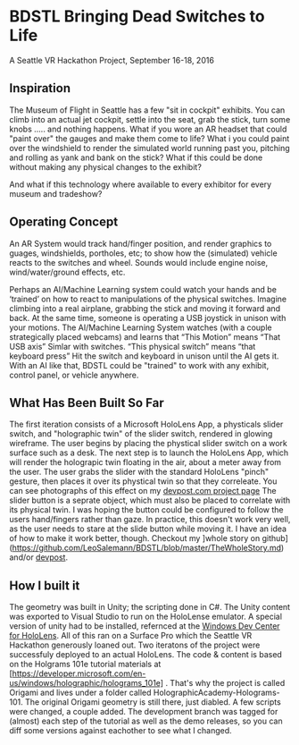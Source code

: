 ﻿# BDSTL Bringing Dead Switches to Life
A Seattle VR Hackathon Project, September 16-18, 2016

## Inspiration
The Museum of Flight in Seattle has a few "sit in cockpit" exhibits. You can climb into an actual jet cockpit, settle into the seat, grab the stick, turn some knobs ..... and nothing happens.  What if you wore an AR headset that could "paint over" the gauges and make them come to life?  What i you could paint over the windshield to render the simulated world running past you, pitching and rolling as yank and bank on the stick?  What if this could be done without making any physical changes to the exhibit?

And what if this technology where available to every exhibitor for every museum and tradeshow?

## Operating Concept
An AR System would track hand/finger position, and render graphics to guages, windshields, portholes, etc; to show how the (simulated) vehicle reacts to the switches and wheel. Sounds would include engine noise, wind/water/ground effects, etc.

Perhaps an AI/Machine Learning system could watch your hands and be ‘trained’ on how to react to manipulations of the physical switches.  Imagine climbing into a real airplane, grabbing the stick and moving it forward and back.  At the same time, someone is operating a USB joystick in unison with your motions.  The AI/Machine Learning System watches (with a couple strategically placed webcams) and learns that “This Motion” means “That USB axis”  Simlar with switches.  “This physical switch” means “that keyboard press”  Hit the switch and keyboard in unison until the AI gets it.  With an AI like that, BDSTL could be "trained" to work with any exhibit, control panel, or vehicle anywhere.

## What Has Been Built So Far
The first iteration consists of a Microsoft HoloLens App, a physticals slider switch, and "holographic twin" of the slider switch, rendered in glowing wireframe.  The user begins by placing the phystical slider switch on a work surface such as a desk.  The next step is to launch the HoloLens App, which will render the holograpic twin floating in the air, about a meter away from the user. The user grabs the slider with the standard HoloLens "pinch" gesture, then places it over its phystical twin so that they correleate. You can see photographs of this effect on my [devpost.com project page](http://devpost.com/software/bringing-dead-switches-to-live-bdstl) The slider button is a seprate object, which must also be placed to correlate with its physical twin.  I was hoping the button could be configured to follow the users hand/fingers rather than gaze. In practice, this doesn't work very well, as the user needs to stare at the slide button while moving it. I have an idea of how to make it work better, though.  Checkout my ]whole story on github](https://github.com/LeoSalemann/BDSTL/blob/master/TheWholeStory.md) and/or [devpost](http://devpost.com/software/bringing-dead-switches-to-live-bdstl).

## How I built it
The geometry was built in Unity; the scripting done in C#.  The Unity content was  exported to Visual Studio to run on the HoloLense emulator. A special version of unity had to be installed, refernced at the [Windows Dev Center for HoloLens](https://developer.microsoft.com/en-us/windows/holographic/install_the_tools). All of this ran on a Surface Pro which the Seattle VR Hackathon generously loaned out. Two iteratons of the project were successfuly  deployed to an actual HoloLens. The code & content is based  on the Holgrams 101e tutorial materials at [https://developer.microsoft.com/en-us/windows/holographic/holograms_101e] . That's why the project is called Origami and lives under a folder called HolographicAcademy-Holograms-101.  The original Origami geometry is still there, just diabled.  A few scripts were changed, a couple added.  The development branch was tagged for (almost) each step of the tutorial as well as the demo releases, so you can diff some versions against eachother to see what I changed. 

